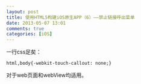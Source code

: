 ```yaml
---
layout: post
title: 使用HTML5构建iOS原生APP（6）——禁止链接呼出菜单
date: 2013-05-07 13:01
comments: true
categories: [iOS]
---
```


一行css足矣：

	html,body{-webkit-touch-callout: none;}

对于web页面和webView均适用。